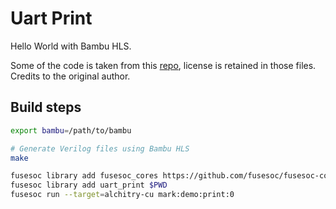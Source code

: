 # Uart Print

Hello World with Bambu HLS.

Some of the code is taken from this [repo](https://github.com/cfib/bf2hw.git), license is retained in those files. Credits to the original author.

## Build steps

```sh
export bambu=/path/to/bambu

# Generate Verilog files using Bambu HLS
make

fusesoc library add fusesoc_cores https://github.com/fusesoc/fusesoc-cores
fusesoc library add uart_print $PWD
fusesoc run --target=alchitry-cu mark:demo:print:0
```
